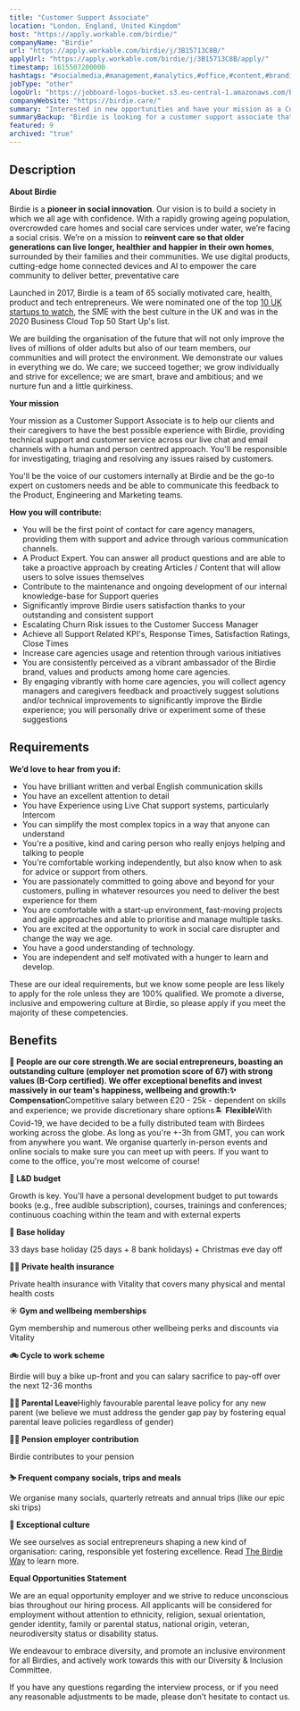 ```yaml
---
title: "Customer Support Associate"
location: "London, England, United Kingdom"
host: "https://apply.workable.com/birdie/"
companyName: "Birdie"
url: "https://apply.workable.com/birdie/j/3B15713C8B/"
applyUrl: "https://apply.workable.com/birdie/j/3B15713C8B/apply/"
timestamp: 1615507200000
hashtags: "#socialmedia,#management,#analytics,#office,#content,#branding,#marketing,#scrum,#English"
jobType: "other"
logoUrl: "https://jobboard-logos-bucket.s3.eu-central-1.amazonaws.com/birdie"
companyWebsite: "https://birdie.care/"
summary: "Interested in new opportunities and have your mission as a Customer Support Associate is to help our clients and their caregivers to have the best possible experience with Birdie, providing technical support and customer service across our live chat and email channels with a human and person centred approach? Birdie has a job opening for a customer support associate."
summaryBackup: "Birdie is looking for a customer support associate that has experience in: #socialmedia, #management, #office."
featured: 9
archived: "true"
---
```


## Description

**About Birdie**

Birdie is a **pioneer in social innovation**. Our vision is to build a society in which we all age with confidence. With a rapidly growing ageing population, overcrowded care homes and social care services under water, we’re facing a social crisis. We’re on a mission to **reinvent care so that older generations can live longer, healthier and happier in their own homes**, surrounded by their families and their communities. We use digital products, cutting-edge home connected devices and AI to empower the care community to deliver better, preventative care

Launched in 2017, Birdie is a team of 65 socially motivated care, health, product and tech entrepreneurs. We were nominated one of the top [10 UK startups to watch](https://www.eu-startups.com/2019/01/10-uk-startups-to-look-out-for-in-2019/), the SME with the best culture in the UK and was in the 2020 Business Cloud Top 50 Start Up's list.

We are building the organisation of the future that will not only improve the lives of millions of older adults but also of our team members, our communities and will protect the environment. We demonstrate our values in everything we do. We care; we succeed together; we grow individually and strive for excellence; we are smart, brave and ambitious; and we nurture fun and a little quirkiness.

**Your mission**

Your mission as a Customer Support Associate is to help our clients and their caregivers to have the best possible experience with Birdie, providing technical support and customer service across our live chat and email channels with a human and person centred approach. You'll be responsible for investigating, triaging and resolving any issues raised by customers.

You'll be the voice of our customers internally at Birdie and be the go-to expert on customers needs and be able to communicate this feedback to the Product, Engineering and Marketing teams.

**How you will contribute:**

*   You will be the first point of contact for care agency managers, providing them with support and advice through various communication channels.
*   A Product Expert. You can answer all product questions and are able to take a proactive approach by creating Articles / Content that will allow users to solve issues themselves
*   Contribute to the maintenance and ongoing development of our internal knowledge-base for Support queries
*   Significantly improve Birdie users satisfaction thanks to your outstanding and consistent support
*   Escalating Churn Risk issues to the Customer Success Manager
*   Achieve all Support Related KPI's, Response Times, Satisfaction Ratings, Close Times
*   Increase care agencies usage and retention through various initiatives
*   You are consistently perceived as a vibrant ambassador of the Birdie brand, values and products among home care agencies.
*   By engaging vibrantly with home care agencies, you will collect agency managers and caregivers feedback and proactively suggest solutions and/or technical improvements to significantly improve the Birdie experience; you will personally drive or experiment some of these suggestions

## Requirements

**We’d love to hear from you if:**

*   You have brilliant written and verbal English communication skills
*   You have an excellent attention to detail
*   You have Experience using Live Chat support systems, particularly Intercom
*   You can simplify the most complex topics in a way that anyone can understand
*   You're a positive, kind and caring person who really enjoys helping and talking to people
*   You're comfortable working independently, but also know when to ask for advice or support from others.
*   You are passionately committed to going above and beyond for your customers, pulling in whatever resources you need to deliver the best experience for them
*   You are comfortable with a start-up environment, fast-moving projects and agile approaches and able to prioritise and manage multiple tasks.
*   You are excited at the opportunity to work in social care disrupter and change the way we age.
*   You have a good understanding of technology.
*   You are independent and self motivated with a hunger to learn and develop.

These are our ideal requirements, but we know some people are less likely to apply for the role unless they are 100% qualified. We promote a diverse, inclusive and empowering culture at Birdie, so please apply if you meet the majority of these competencies.

## Benefits

**🙌 People are our core strength.**We are social entrepreneurs, boasting an outstanding culture (employer net promotion score of 67) with strong values (B-Corp certified). We offer exceptional benefits and invest massively in our team's happiness, wellbeing and growth:**✨ Compensation**Competitive salary between £20 - 25k - dependent on skills and experience; we provide discretionary share options🏝 **Flexible**With Covid-19, we have decided to be a fully distributed team with Birdees working across the globe. As long as you're +-3h from GMT, you can work from anywhere you want. We organise quarterly in-person events and online socials to make sure you can meet up with peers. If you want to come to the office, you're most welcome of course!

**🌱 L&D budget**

Growth is key. You'll have a personal development budget to put towards books (e.g., free audible subscription), courses, trainings and conferences; continuous coaching within the team and with external experts

**🌴 Base holiday**

33 days base holiday (25 days + 8 bank holidays) + Christmas eve day off

**👩‍⚕️ Private health insurance**

Private health insurance with Vitality that covers many physical and mental health costs

**☀️ Gym and wellbeing memberships**

Gym membership and numerous other wellbeing perks and discounts via Vitality

**🚲 Cycle to work scheme**

Birdie will buy a bike up-front and you can salary sacrifice to pay-off over the next 12-36 months

**👼🏽 Parental Leave**Highly favourable parental leave policy for any new parent (we believe we must address the gender gap pay by fostering equal parental leave policies regardless of gender)

**👵🏻 Pension employer contribution**

Birdie contributes to your pension

**⛷ Frequent company socials, trips and meals**

We organise many socials, quarterly retreats and annual trips (like our epic ski trips)

**🤗 Exceptional culture**

We see ourselves as social entrepreneurs shaping a new kind of organisation: caring, responsible yet fostering excellence. Read [The Birdie Way](https://birdie.care/blog/the-birdie-way-how-we-are-building-the-best-place-to-work-one-day-at-a-time) to learn more.

**Equal Opportunities Statement**

We are an equal opportunity employer and we strive to reduce unconscious bias throughout our hiring process. All applicants will be considered for employment without attention to ethnicity, religion, sexual orientation, gender identity, family or parental status, national origin, veteran, neurodiversity status or disability status.

We endeavour to embrace diversity, and promote an inclusive environment for all Birdies, and actively work towards this with our Diversity & Inclusion Committee.

If you have any questions regarding the interview process, or if you need any reasonable adjustments to be made, please don’t hesitate to contact us.
